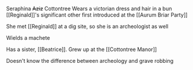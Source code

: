 Seraphina ~~Aziz~~ Cottontree
Wears a victorian dress and hair in a bun
[[Reginald]]'s significant other first introduced at the [[Aurum Briar Party]]

She met [[Reginald]] at a dig site, so she is an archeologist as well 

Wields a machete 

Has a sister, [[Beatrice]]. Grew up at the [[Cottontree Manor]]

Doesn't know the difference between archeology and grave robbing
